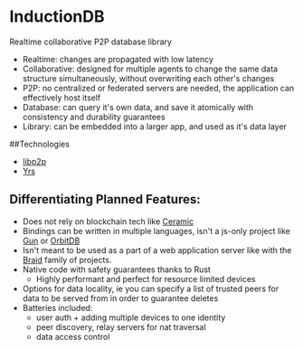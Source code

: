 # InductionDB

Realtime collaborative P2P database library

- Realtime: changes are propagated with low latency
- Collaborative: designed for multiple agents to change the same data structure simultaneously, without overwriting each other's changes
- P2P: no centralized or federated servers are needed, the application can effectively host itself
- Database: can query it's own data, and save it atomically with consistency and durability guarantees
- Library: can be embedded into a larger app, and used as it's data layer

##Technologies

- [libp2p](https://libp2p.io/)
- [Yrs](https://github.com/y-crdt/y-crdt/tree/main/yrs)

## Differentiating Planned Features:

- Does not rely on blockchain tech like [Ceramic](https://ceramic.network/)
- Bindings can be written in multiple languages, isn't a js-only project like [Gun](https://gun.eco/) or [OrbitDB](https://github.com/orbitdb/orbit-db)
- Isn't meant to be used as a part of a web application server like with the [Braid](https://braid.org/) family of projects.
- Native code with safety guarantees thanks to Rust
  - Highly performant and perfect for resource limited devices
- Options for data locality, ie you can specify a list of trusted peers for data to be served from in order to guarantee deletes
- Batteries included: 
  - user auth + adding multiple devices to one identity
  - peer discovery, relay servers for nat traversal
  - data access control
